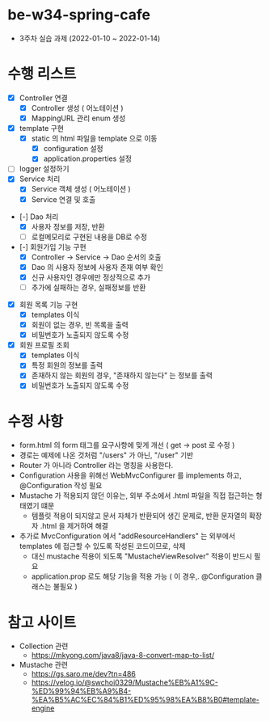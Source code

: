 # be-w34-spring-cafe
- 3주차 실습 과제 (2022-01-10 ~ 2022-01-14)

# 수행 리스트
- [x] Controller 연결
  - [x] Controller 생성 ( 어노테이션 )
  - [x] MappingURL 관리 enum 생성
- [x] template 구현
  - [x] static 의 html 파일을 template 으로 이동
    - [x] configuration 설정
    - [x] application.properties 설정
- [ ] logger 설정하기
- [x] Service 처리
  - [x] Service 객체 생성 ( 어노테이션 )
  - [x] Service 연결 및 호출
- [-] Dao 처리
  - [x] 사용자 정보를 저장, 반환
  - [ ] 로컬메모리로 구현된 내용을 DB로 수정
- [-] 회원가입 기능 구현
  - [x] Controller -> Service -> Dao 순서의 호출
  - [x] Dao 의 사용자 정보에 사용자 존재 여부 확인
  - [x] 신규 사용자인 경우에만 정상적으로 추가
  - [ ] 추가에 실패하는 경우, 실패정보를 반환
- [x] 회원 목록 기능 구현
  - [x] templates 이식
  - [x] 회원이 없는 경우, 빈 목록을 출력
  - [x] 비밀번호가 노출되지 않도록 수정
- [x] 회원 프로필 조회
  - [x] templates 이식
  - [x] 특정 회원의 정보를 출력
  - [x] 존재하지 않는 회원의 경우, "존재하지 않는다" 는 정보를 출력
  - [x] 비밀번호가 노출되지 않도록 수정

# 수정 사항
- form.html 의 form 태그를 요구사항에 맞게 개선 ( get -> post 로 수정 )
- 경로는 예제에 나온 것처럼 "/users" 가 아닌, "/user" 기반
- Router 가 아니라 Controller 라는 명칭을 사용한다.
- Configuration 사용을 위해선 WebMvcConfigurer 를 implements 하고, @Configuration 작성 필요
- Mustache 가 적용되지 않던 이유는, 외부 주소에서 .html 파일을 직접 접근하는 형태였기 떄문
  - 템플릿 적용이 되지않고 문서 자체가 반환되어 생긴 문제로, 반환 문자열의 확장자 .html 을 제거하여 해결
- 추가로 MvcConfiguration 에서 "addResourceHandlers" 는 외부에서 templates 에 접근할 수 있도록 작성된 코드이므로, 삭제
  - 대신 mustache 적용이 되도록 "MustacheViewResolver" 적용이 반드시 필요 
  - application.prop 로도 해당 기능을 적용 가능 ( 이 경우,. @Configuration 클래스는 불필요 )

# 참고 사이트
- Collection 관련
  - https://mkyong.com/java8/java-8-convert-map-to-list/
- Mustache 관련
  - https://gs.saro.me/dev?tn=486
  - https://velog.io/@swchoi0329/Mustache%EB%A1%9C-%ED%99%94%EB%A9%B4-%EA%B5%AC%EC%84%B1%ED%95%98%EA%B8%B0#template-engine
